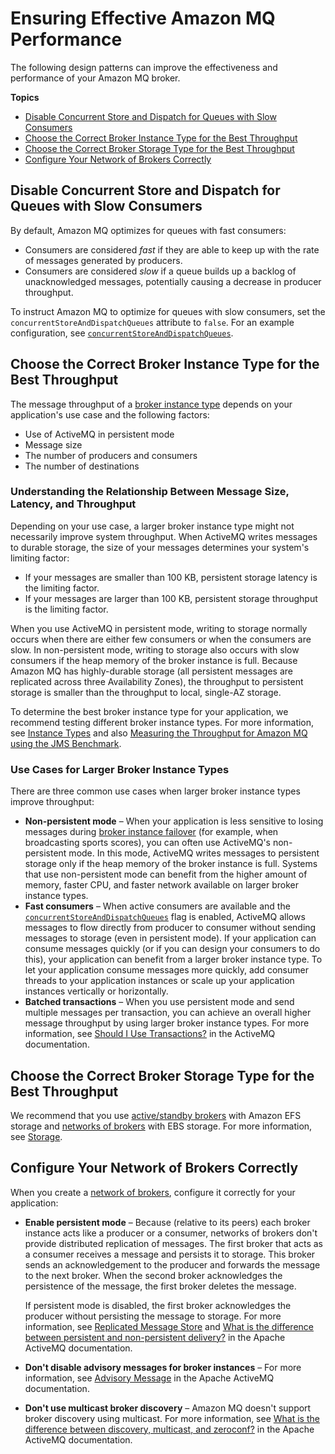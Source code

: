 # Ensuring Effective Amazon MQ Performance<a name="ensuring-effective-amazon-mq-performance"></a>

The following design patterns can improve the effectiveness and performance of your Amazon MQ broker\.

**Topics**
+ [Disable Concurrent Store and Dispatch for Queues with Slow Consumers](#disable-concurrent-store-and-dispatch-queues-flag-slow-consumers)
+ [Choose the Correct Broker Instance Type for the Best Throughput](#broker-instance-types-choosing)
+ [Choose the Correct Broker Storage Type for the Best Throughput](#broker-storage-types-choosing)
+ [Configure Your Network of Brokers Correctly](#network-of-brokers-configure-correctly)

## Disable Concurrent Store and Dispatch for Queues with Slow Consumers<a name="disable-concurrent-store-and-dispatch-queues-flag-slow-consumers"></a>

By default, Amazon MQ optimizes for queues with fast consumers:
+ Consumers are considered *fast* if they are able to keep up with the rate of messages generated by producers\.
+ Consumers are considered *slow* if a queue builds up a backlog of unacknowledged messages, potentially causing a decrease in producer throughput\.

To instruct Amazon MQ to optimize for queues with slow consumers, set the `concurrentStoreAndDispatchQueues` attribute to `false`\. For an example configuration, see [`concurrentStoreAndDispatchQueues`](child-element-details.md#concurrentStoreAndDispatchQueues)\.

## Choose the Correct Broker Instance Type for the Best Throughput<a name="broker-instance-types-choosing"></a>

The message throughput of a [broker instance type](broker.md#broker-instance-types) depends on your application's use case and the following factors:
+ Use of ActiveMQ in persistent mode
+ Message size
+ The number of producers and consumers
+ The number of destinations

### Understanding the Relationship Between Message Size, Latency, and Throughput<a name="broker-instance-types-message-size-latency-throughput"></a>

Depending on your use case, a larger broker instance type might not necessarily improve system throughput\. When ActiveMQ writes messages to durable storage, the size of your messages determines your system's limiting factor:
+ If your messages are smaller than 100 KB, persistent storage latency is the limiting factor\.
+ If your messages are larger than 100 KB, persistent storage throughput is the limiting factor\.

When you use ActiveMQ in persistent mode, writing to storage normally occurs when there are either few consumers or when the consumers are slow\. In non\-persistent mode, writing to storage also occurs with slow consumers if the heap memory of the broker instance is full\. Because Amazon MQ has highly\-durable storage \(all persistent messages are replicated across three Availability Zones\), the throughput to persistent storage is smaller than the throughput to local, single\-AZ storage\.

To determine the best broker instance type for your application, we recommend testing different broker instance types\. For more information, see [Instance Types](broker.md#broker-instance-types) and also [Measuring the Throughput for Amazon MQ using the JMS Benchmark](https://aws.amazon.com/blogs/compute/measuring-the-throughput-for-amazon-mq-using-the-jms-benchmark/)\.

### Use Cases for Larger Broker Instance Types<a name="broker-instance-types-larger-use-cases"></a>

There are three common use cases when larger broker instance types improve throughput:
+ **Non\-persistent mode** – When your application is less sensitive to losing messages during [broker instance failover](active-standby-broker-deployment.md) \(for example, when broadcasting sports scores\), you can often use ActiveMQ's non\-persistent mode\. In this mode, ActiveMQ writes messages to persistent storage only if the heap memory of the broker instance is full\. Systems that use non\-persistent mode can benefit from the higher amount of memory, faster CPU, and faster network available on larger broker instance types\.
+ **Fast consumers** – When active consumers are available and the [`concurrentStoreAndDispatchQueues`](child-element-details.md#concurrentStoreAndDispatchQueues) flag is enabled, ActiveMQ allows messages to flow directly from producer to consumer without sending messages to storage \(even in persistent mode\)\. If your application can consume messages quickly \(or if you can design your consumers to do this\), your application can benefit from a larger broker instance type\. To let your application consume messages more quickly, add consumer threads to your application instances or scale up your application instances vertically or horizontally\.
+ **Batched transactions** – When you use persistent mode and send multiple messages per transaction, you can achieve an overall higher message throughput by using larger broker instance types\. For more information, see [Should I Use Transactions?](http://activemq.apache.org/should-i-use-transactions.html) in the ActiveMQ documentation\.

## Choose the Correct Broker Storage Type for the Best Throughput<a name="broker-storage-types-choosing"></a>

We recommend that you use [active/standby brokers](active-standby-broker-deployment.md) with Amazon EFS storage and [networks of brokers](network-of-brokers.md) with EBS storage\. For more information, see [Storage](broker-storage.md)\.

## Configure Your Network of Brokers Correctly<a name="network-of-brokers-configure-correctly"></a>

When you create a [network of brokers](network-of-brokers.md), configure it correctly for your application:
+ **Enable persistent mode** – Because \(relative to its peers\) each broker instance acts like a producer or a consumer, networks of brokers don't provide distributed replication of messages\. The first broker that acts as a consumer receives a message and persists it to storage\. This broker sends an acknowledgement to the producer and forwards the message to the next broker\. When the second broker acknowledges the persistence of the message, the first broker deletes the message\.

  If persistent mode is disabled, the first broker acknowledges the producer without persisting the message to storage\. For more information, see [Replicated Message Store](http://activemq.apache.org/replicated-message-store.html) and [What is the difference between persistent and non\-persistent delivery?](http://activemq.apache.org/what-is-the-difference-between-persistent-and-non-persistent-delivery.html) in the Apache ActiveMQ documentation\.
+ **Don't disable advisory messages for broker instances** – For more information, see [Advisory Message](http://activemq.apache.org/advisory-message.html) in the Apache ActiveMQ documentation\.
+ **Don't use multicast broker discovery** – Amazon MQ doesn't support broker discovery using multicast\. For more information, see [What is the difference between discovery, multicast, and zeroconf?](http://activemq.apache.org/multicast-transport-reference.html) in the Apache ActiveMQ documentation\.